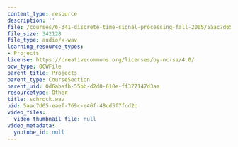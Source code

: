 ```yaml
---
content_type: resource
description: ''
file: /courses/6-341-discrete-time-signal-processing-fall-2005/5aac7d65eaef769ce46f48cd5f7fcd2c_schrock.wav
file_size: 342128
file_type: audio/x-wav
learning_resource_types:
- Projects
license: https://creativecommons.org/licenses/by-nc-sa/4.0/
ocw_type: OCWFile
parent_title: Projects
parent_type: CourseSection
parent_uid: 0d6abafb-55bb-d2d0-610e-ff377147d3aa
resourcetype: Other
title: schrock.wav
uid: 5aac7d65-eaef-769c-e46f-48cd5f7fcd2c
video_files:
  video_thumbnail_file: null
video_metadata:
  youtube_id: null
---
```

